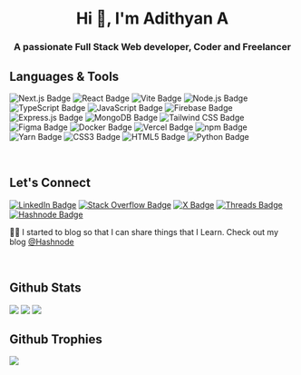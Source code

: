 <h1 align="center">Hi 👋, I'm Adithyan A </h1>
<h3 align="center">A passionate Full Stack Web developer, Coder and Freelancer</h3>



<!-- LANGUAGES AND TOOLS START -->
## Languages & Tools
<!-- ![Supabase Badge](https://img.shields.io/badge/Supabase-181818?style=for-the-badge&logo=supabase&logoColor=white) -->
<!-- ![GraphQL Badge](https://img.shields.io/badge/GraphQl-E10098?style=for-the-badge&logo=graphql&logoColor=white) -->
<!-- ![Prisma Badge](https://img.shields.io/badge/Prisma-3982CE?style=for-the-badge&logo=Prisma&logoColor=white) -->
<!-- ![Shadcn UI Badge](https://img.shields.io/badge/shadcn%2Fui-000000?style=for-the-badge&logo=shadcnui&logoColor=white) -->
![Next.js Badge](https://img.shields.io/badge/next%20js-000000?style=for-the-badge&logo=nextdotjs&logoColor=white)
![React Badge](https://img.shields.io/badge/React-20232A?style=for-the-badge&logo=react&logoColor=61DAFB)
![Vite Badge](https://img.shields.io/badge/Vite-B73BFE?style=for-the-badge&logo=vite&logoColor=FFD62E)
![Node.js Badge](https://img.shields.io/badge/Node%20js-339933?style=for-the-badge&logo=nodedotjs&logoColor=white)
![TypeScript Badge](https://img.shields.io/badge/TypeScript-007ACC?style=for-the-badge&logo=typescript&logoColor=white)
![JavaScript Badge](https://img.shields.io/badge/JavaScript-323330?style=for-the-badge&logo=javascript&logoColor=F7DF1E)
![Firebase Badge](https://img.shields.io/badge/firebase-ffca28?style=for-the-badge&logo=firebase&logoColor=black)
![Express.js Badge](https://img.shields.io/badge/Express%20js-000000?style=for-the-badge&logo=express&logoColor=white)
![MongoDB Badge](https://img.shields.io/badge/MongoDB-4EA94B?style=for-the-badge&logo=mongodb&logoColor=white)
![Tailwind CSS Badge](https://img.shields.io/badge/Tailwind_CSS-38B2AC?style=for-the-badge&logo=tailwind-css&logoColor=white)
![Figma Badge](https://img.shields.io/badge/Figma-F24E1E?style=for-the-badge&logo=figma&logoColor=white)
![Docker Badge](https://img.shields.io/badge/Docker-2CA5E0?style=for-the-badge&logo=docker&logoColor=white)
![Vercel Badge](https://img.shields.io/badge/Vercel-000000?style=for-the-badge&logo=vercel&logoColor=white)
![npm Badge](https://img.shields.io/badge/npm-CB3837?style=for-the-badge&logo=npm&logoColor=white)
![Yarn Badge](https://img.shields.io/badge/Yarn-2C8EBB?style=for-the-badge&logo=yarn&logoColor=white)
![CSS3 Badge](https://img.shields.io/badge/CSS3-1572B6?style=for-the-badge&logo=css3&logoColor=white)
![HTML5 Badge](https://img.shields.io/badge/HTML5-E34F26?style=for-the-badge&logo=html5&logoColor=white)
![Python Badge](https://img.shields.io/badge/Python-FFD43B?style=for-the-badge&logo=python&logoColor=blue)
<!-- LANGUAGES AND TOOLS END -->

<br>

<!-- CONTACT START -->
## Let's Connect
[![LinkedIn Badge](https://img.shields.io/badge/LinkedIn-0077B5?style=for-the-badge&logo=linkedin&logoColor=white)](https://www.linkedin.com/in/iadithyana/)
[![Stack Overflow Badge](https://img.shields.io/badge/Stack_Overflow-FE7A16?style=for-the-badge&logo=stack-overflow&logoColor=white)](https://stackoverflow.com/users/20864973/adithyan-a)
[![X Badge](https://img.shields.io/badge/X-000000?style=for-the-badge&logo=x&logoColor=white)](https://twitter.com/iadithyana)
[![Threads Badge](https://img.shields.io/badge/Threads-000000?style=for-the-badge&logo=Threads&logoColor=white)](https://www.threads.net/@iadithyana)
[![Hashnode Badge](https://img.shields.io/badge/Hashnode-2962FF?style=for-the-badge&logo=hashnode&logoColor=white)](https://hashnode.com/@adithyana)

✍🏻 I started to blog so that I can share things that I Learn. Check out my blog [@Hashnode](https://adithyana.hashnode.dev/)
<!-- CONTACT END -->

<br>

<!-- GITHUB STATS START -->
## Github Stats

<!-- Streak -->
<picture>
  <source
    srcset="https://github-readme-streak-stats-liart-ten.vercel.app/?user=AdithyanA2005&theme=nord&count_private=true&hide_border=true&card_width=1000"
    media="(prefers-color-scheme: dark)"
  />
  <img src="https://github-readme-streak-stats-liart-ten.vercel.app/?user=AdithyanA2005&theme=default&count_private=true&card_width=1000" />
</picture>

<!-- Stats -->
<picture>
  <source
    srcset="https://github-readme-stats.vercel.app/api?username=AdithyanA2005&rank_icon=default&show_icons=true&theme=nord&count_private=true&hide_border=true&card_width=1000"
    media="(prefers-color-scheme: dark)"
  />
  <img src="https://github-readme-stats.vercel.app/api?username=AdithyanA2005&rank_icon=default&show_icons=true&theme=default&count_private=true&card_width=1000" />
</picture>

<!-- Top Langs -->
<picture>
  <source
    srcset="https://github-readme-stats.vercel.app/api/top-langs/?username=AdithyanA2005&theme=nord&langs_count=20&icon_color=57a8ff&hide_border=true&card_width=1000"
    media="(prefers-color-scheme: dark)"
  />
  <img src="https://github-readme-stats.vercel.app/api/top-langs/?username=AdithyanA2005&theme=default&langs_count=20&icon_color=57a8ff&card_width=1000" />
</picture>
<!-- GITHUB STATS END -->

<!-- GITHUB TROPHIES START -->
## Github Trophies

<!-- Trophies -->
<picture>
  <source
    srcset="https://github-profile-trophy.vercel.app/?username=AdithyanA2005&theme=nord&no-frame=true&margin-w=5&margin-h=5"
    media="(prefers-color-scheme: dark)"
  />
  <img src="https://github-profile-trophy.vercel.app/?username=AdithyanA2005&theme=flat&margin-w=5&margin-h=5" />
</picture>
<!-- GITHUB TROPHIES END -->
